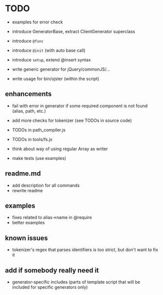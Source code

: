 # TODO

* examples for error check
* introduce GeneratorBase, extract ClientGenerator superclass

* introduce `@func`
* introduce `@init` (with auto base call)
* introduce `setup`, extend @insert syntax

* write generic generator for jQuery/commonJS/...
* write usage for bin/ojster (within the script)

## enhancements

* fail with error in generator if some required component is not found (alias, path, etc.)
* add more checks for tokenizer (see TODOs in source code)

* TODOs in path_compiler.js
* TODOs in tools/fs.js

* think about way of using regular Array as writer

* make tests (use examples)

## readme.md

* add description for all commands
* rewrite readme

## examples

* fixes related to alias->name in @require
* better examples

## known issues

* tokenizer's regex that parses identifiers is too strict, but don't want to fix it

## add if somebody really need it

* generator-specific includes (parts of template script that will be included for specific generators only)
